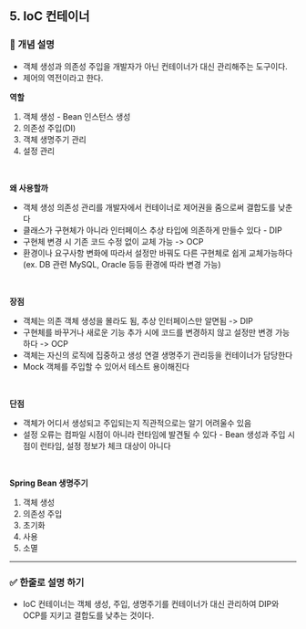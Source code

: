 ## 5. IoC 컨테이너

### 🧠 개념 설명
- 객체 생성과 의존성 주입을 개발자가 아닌 컨테이너가 대신 관리해주는 도구이다.
- 제어의 역전이라고 한다.

**역할**
1. 객체 생성 - Bean 인스턴스 생성
2. 의존성 주입(DI)
3. 객체 생명주기 관리
4. 설정 관리

<br/>

**왜 사용할까**
- 객체 생성 의존성 관리를 개발자에서 컨테이너로 제어권을 줌으로써 결합도를 낮춘다
- 클래스가 구현체가 아니라 인터페이스 추상 타입에 의존하게 만들수 있다 - DIP
- 구현체 변경 시 기존 코드 수정 없이 교체 가능 -> OCP
- 환경이나 요구사항 변화에 따라서 설정만 바꿔도 다른 구현체로 쉽게 교체가능하다 (ex. DB 관련 MySQL, Oracle 등등 환경에 따라 변경 가능)

<br/>

**장점**
- 객체는 의존 객체 생성을 몰라도 됨, 추상 인터페이스만 알면됨 -> DIP
- 구현체를 바꾸거나 새로운 기능 추가 시에 코드를 변경하지 않고 설정만 변경 가능하다 -> OCP
- 객체는 자신의 로직에 집중하고 생성 연결 생명주기 관리등을 컨테이너가 담당한다
- Mock 객체를 주입할 수 있어서 테스트 용이해진다

<br/>

**단점**
- 객체가 어디서 생성되고 주입되는지 직관적으로는 알기 어려울수 있음
- 설정 오류는 컴파일 시점이 아니라 런타임에 발견될 수 있다 - Bean 생성과 주입 시점이 런타임, 설정 정보가 체크 대상이 아니다

<br/>

**Spring Bean 생명주기**
1. 객체 생성
2. 의존성 주입
3. 초기화
4. 사용
5. 소멸



---
### ✅ 한줄로 설명 하기
- IoC 컨테이너는 객체 생성, 주입, 생명주기를 컨테이너가 대신 관리하여 DIP와 OCP를 지키고 결합도를 낮추는 것이다.
